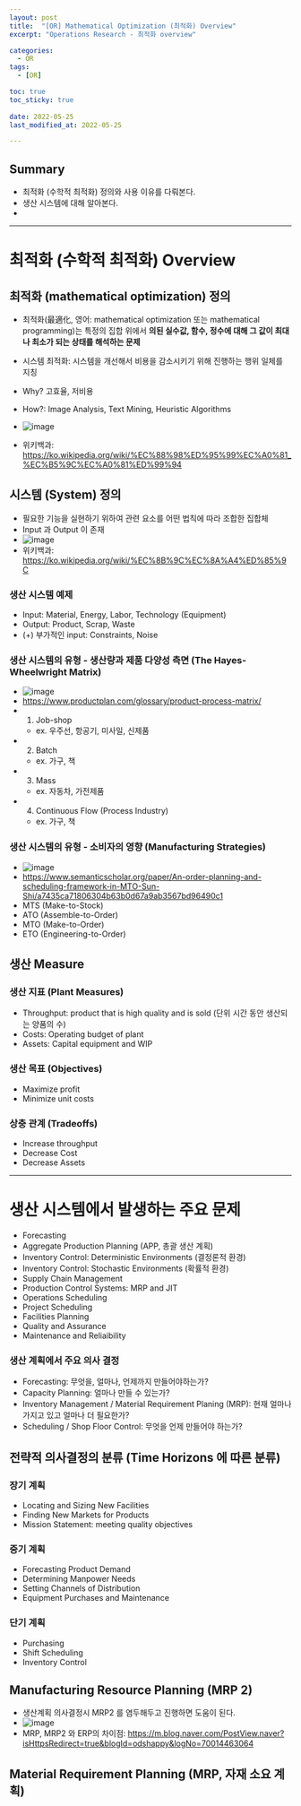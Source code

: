 ```yaml
---
layout: post
title:  "[OR] Mathematical Optimization (최적화) Overview"
excerpt: "Operations Research - 최적화 overview"

categories:
  - OR
tags:
  - [OR]

toc: true
toc_sticky: true
 
date: 2022-05-25
last_modified_at: 2022-05-25

---
```


## Summary
* 최적화 (수학적 최적화) 정의와 사용 이유를 다뤄본다. 
* 생산 시스템에 대해 알아본다.
* 
---

# 최적화 (수학적 최적화) Overview

## 최적화 (mathematical optimization) 정의
* 최적화(最適化, 영어: mathematical optimization 또는 mathematical programming)는 특정의 집합 위에서 **의된 실수값, 함수, 정수에 대해 그 값이 최대나 최소가 되는 상태를 해석하는 문제**
* 시스템 최적화: 시스템을 개선해서 비용을 감소시키기 위해 진행하는 행위 일체를 지칭
* Why? 고효율, 저비용
* How?: Image Analysis, Text Mining, Heuristic Algorithms

* ![image](https://user-images.githubusercontent.com/98376833/170188005-263f5d3a-f384-4a49-a564-7cf246a98b99.png)
* 위키백과: https://ko.wikipedia.org/wiki/%EC%88%98%ED%95%99%EC%A0%81_%EC%B5%9C%EC%A0%81%ED%99%94

## 시스템 (System) 정의
* 필요한 기능을 실현하기 위하여 관련 요소를 어떤 법칙에 따라 조합한 집합체
* Input 과 Output 이 존재
* ![image](https://user-images.githubusercontent.com/98376833/170244543-9d9f936d-f6a2-4589-affb-62bdb6cc1eb3.png)
* 위키백과: https://ko.wikipedia.org/wiki/%EC%8B%9C%EC%8A%A4%ED%85%9C

### 생산 시스템 예제
* Input: Material, Energy, Labor, Technology (Equipment)
* Output: Product, Scrap, Waste
* (+) 부가적인 input: Constraints, Noise

### 생산 시스템의 유형 - 생산량과 제품 다양성 측면 (The Hayes-Wheelwright Matrix)
* ![image](https://user-images.githubusercontent.com/98376833/170246582-e793495a-de3d-47f4-a46b-9c6b99950e64.png)
* https://www.productplan.com/glossary/product-process-matrix/
* 1. Job-shop
    * ex. 우주선, 항공기, 미사일, 신제품
* 2. Batch
    * ex. 가구, 책 
* 3. Mass
    * ex. 자동차, 가전제품
* 4. Continuous Flow (Process Industry)
    * ex. 가구, 책

### 생산 시스템의 유형 - 소비자의 영향 (Manufacturing Strategies)
* ![image](https://user-images.githubusercontent.com/98376833/170250806-2f4aa4bd-4299-4f12-af4e-feb89fa65ede.png)
* https://www.semanticscholar.org/paper/An-order-planning-and-scheduling-framework-in-MTO-Sun-Shi/a7435ca71806304b63b0d67a9ab3567bd96490c1
* MTS (Make-to-Stock)
* ATO (Assemble-to-Order)
* MTO (Make-to-Order)
* ETO (Engineering-to-Order)

## 생산 Measure
### 생산 지표 (Plant Measures)
* Throughput: product that is high quality and is sold (단위 시간 동안 생산되는 양품의 수)
* Costs: Operating budget of plant
* Assets: Capital equipment and WIP

### 생산 목표 (Objectives)
* Maximize profit
* Minimize unit costs

### 상충 관계 (Tradeoffs)
* Increase throughput
* Decrease Cost
* Decrease Assets

---
# 생산 시스템에서 발생하는 주요 문제 
* Forecasting
* Aggregate Production Planning (APP, 총괄 생산 계획)
* Inventory Control: Deterministic Environments (결정론적 환경)
* Inventory Control: Stochastic Environments (확률적 환경)
* Supply Chain Management
* Production Control Systems: MRP and JIT
* Operations Scheduling
* Project Scheduling
* Facilities Planning
* Quality and Assurance
* Maintenance and Reliaibility

### 생산 계획에서 주요 의사 결정
* Forecasting: 무엇을, 얼마나, 언제까지 만들어야하는가?
* Capacity Planning: 얼마나 만들 수 있는가?
* Inventory Management / Material Requirement Planing (MRP): 현재 얼마나 가지고 있고 얼마나 더 필요한가?
* Scheduling / Shop Floor Control: 무엇을 언제 만들어야 하는가?

## 전략적 의사결정의 분류 (Time Horizons 에 따른 분류)
### 장기 계획
* Locating and Sizing New Facilities
* Finding New Markets for Products
* Mission Statement: meeting quality objectives

### 중기 계획
* Forecasting Product Demand
* Determining Manpower Needs
* Setting Channels of Distribution
* Equipment Purchases and Maintenance

### 단기 계획
* Purchasing
* Shift Scheduling
* Inventory Control

## Manufacturing Resource Planning (MRP 2)
* 생산계획 의사결정시 MRP2 를 염두해두고 진행하면 도움이 된다.
* ![image](https://user-images.githubusercontent.com/98376833/170256106-8bc5b976-8ce4-41f3-b1ff-19a23e48ba0a.png)
* MRP, MRP2 와 ERP의 차이점: https://m.blog.naver.com/PostView.naver?isHttpsRedirect=true&blogId=odshappy&logNo=70014463064

## Material Requirement Planning (MRP, 자재 소요 계획)
